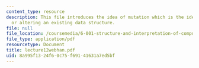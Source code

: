 ```yaml
---
content_type: resource
description: This file introduces the idea of mutation which is the idea of changing
  or altering an existing data structure.
file: null
file_location: /coursemedia/6-001-structure-and-interpretation-of-computer-programs-spring-2005/8a995f1324f60c75f69141631a7ed5bf_lecture12webhan.pdf
file_type: application/pdf
resourcetype: Document
title: lecture12webhan.pdf
uid: 8a995f13-24f6-0c75-f691-41631a7ed5bf
---
```


